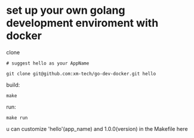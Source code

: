 # set up your own golang development enviroment with docker

clone

```shell
# suggest hello as your AppName

git clone git@github.com:xm-tech/go-dev-docker.git hello
```

build:

```shell
make
```

run:

```shell
make run
```

u can customize 'hello'(app_name) and 1.0.0(version) in the Makefile here

